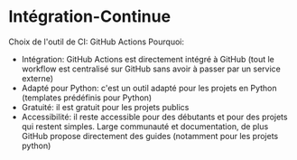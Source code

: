 # Intégration-Continue

Choix de l'outil de CI: GitHub Actions
Pourquoi: 
- Intégration: GitHub Actions est directement intégré à GitHub (tout le workflow est centralisé sur GitHub sans avoir à passer par un service externe)
- Adapté pour Python: c'est un outil adapté pour les projets en Python (templates prédéfinis pour Python)
- Gratuité: il est gratuit pour les projets publics 
- Accessibilité: il reste accessible pour des débutants et pour des projets qui restent simples. Large communauté et documentation, de plus GitHub propose directement des guides (notamment pour les projets python)

